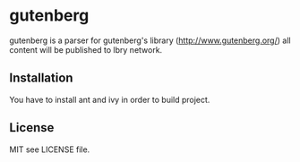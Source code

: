 gutenberg
=========
gutenberg is a parser for gutenberg's library (http://www.gutenberg.org/)
all content will be published to lbry network.

Installation
------------
You have to install ant and ivy in order to build project.

License
-------
MIT see LICENSE file.

